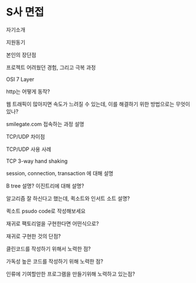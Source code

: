 # S사 면접

자기소개

지원동기

본인의 장단점

프로젝트 어려웠던 경험, 그리고 극복 과정



OSI 7 Layer

http는 어떻게 동작?

웹 트래픽이 많아지면 속도가 느려질 수 있는데, 이를 해결하기 위한 방법으로는 무엇이 있나?

smilegate.com 접속하는 과정 설명

TCP/UDP 차이점

TCP/UDP 사용 사례

TCP 3-way hand shaking

session, connection, transaction 에 대해 설명

B tree 설명? 이진트리에 대해 설명?



알고리즘 잘 하신다고 했는데, 퀵소트와 인서트 소트 설명?

퀵소트 psudo code로 작성해보세요

재귀로 팩토리얼을 구현한다면 어떤식으로?

재귀로 구현한 것의 단점?

클린코드를 작성하기 위해서 노력한 점?

가독성 높은 코드를 작성하기 위해 노력한 점?

인류에 기여할만한 프로그램을 만들기위해 노력하고 있는점?



